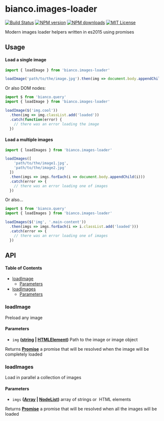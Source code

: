 # bianco.images-loader

[![Build Status][travis-image]][travis-url]
[![NPM version][npm-version-image]][npm-url]
[![NPM downloads][npm-downloads-image]][npm-url]
[![MIT License][license-image]][license-url]

Modern images loader helpers written in es2015 using promises

## Usage

#### Load a single image

```js
import { loadImage } from 'bianco.images-loader'

loadImage('path/to/the/image.jpg').then(img => document.body.appendChild(img))
```

Or also DOM nodes:

```js
import $ from 'bianco.query'
import { loadImage } from 'bianco.images-loader'

loadImage($('img.cool'))
  .then(img => img.classList.add('loaded'))
  .catch(function(error) {
    // there was an error loading the image
  })
```

#### Load a multiple images

```js
import { loadImages } from 'bianco.images-loader'

loadImages([
    'path/to/the/image1.jpg',
    'path/to/the/image2.jpg'
  ])
  .then(imgs => imgs.forEach(i => document.body.appendChild(i)))
  .catch(error => {
    // there was an error loading one of images
  })
```

Or also...

```js
import $ from 'bianco.query'
import { loadImages } from 'bianco.images-loader'

loadImages($('img', '.main-content'))
  .then(imgs => imgs.forEach(i => i.classList.add('loaded')))
  .catch(error => {
    // there was an error loading one of images
  })
```

[travis-image]: https://img.shields.io/travis/biancojs/images-loader.svg?style=flat-square

[travis-url]: https://travis-ci.org/biancojs/images-loader

[license-image]: http://img.shields.io/badge/license-MIT-000000.svg?style=flat-square

[license-url]: LICENSE.txt

[npm-version-image]: http://img.shields.io/npm/v/bianco.images-loader.svg?style=flat-square

[npm-downloads-image]: http://img.shields.io/npm/dm/bianco.images-loader.svg?style=flat-square

[npm-url]: https://npmjs.org/package/bianco.images-loader

## API

<!-- Generated by documentation.js. Update this documentation by updating the source code. -->

#### Table of Contents

-   [loadImage](#loadimage)
    -   [Parameters](#parameters)
-   [loadImages](#loadimages)
    -   [Parameters](#parameters-1)

### loadImage

Preload any image

#### Parameters

-   `img` **([string](https://developer.mozilla.org/docs/Web/JavaScript/Reference/Global_Objects/String) \| [HTMLElement](https://developer.mozilla.org/docs/Web/HTML/Element))** Path to the image or image object

Returns **[Promise](https://developer.mozilla.org/docs/Web/JavaScript/Reference/Global_Objects/Promise)** a promise that will be resolved when the image will be completely loaded

### loadImages

Load in parallel a collection of images

#### Parameters

-   `imgs` **([Array](https://developer.mozilla.org/docs/Web/JavaScript/Reference/Global_Objects/Array) \| [NodeList](https://developer.mozilla.org/docs/Web/API/NodeList))** array of strings or <img> HTML elements

Returns **[Promise](https://developer.mozilla.org/docs/Web/JavaScript/Reference/Global_Objects/Promise)** a promise that will be resolved when all the images will be loaded
